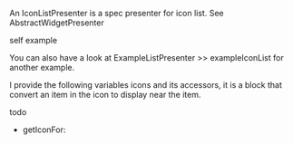 An IconListPresenter is a spec presenter for icon list.
See AbstractWidgetPresenter

self example

You can also have a look at ExampleListPresenter >> exampleIconList for another example.

I provide the following variables icons and its accessors, it is a block that convert an item in the icon to display near the item.

todo
- getIconFor: